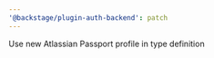 ```yaml
---
'@backstage/plugin-auth-backend': patch
---
```


Use new Atlassian Passport profile in type definition
